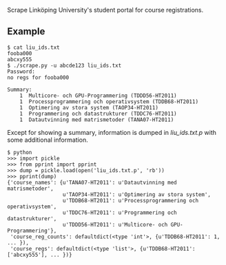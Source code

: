 Scrape Linköping University's student portal for course registrations.

## Example

    $ cat liu_ids.txt
    fooba000
    abcxy555
    $ ./scrape.py -u abcde123 liu_ids.txt
    Password: 
    no regs for fooba000

    Summary:
        1  Multicore- och GPU-Programmering (TDDD56-HT2011)
        1  Processprogrammering och operativsystem (TDDB68-HT2011)
        1  Optimering av stora system (TAOP34-HT2011)
        1  Programmering och datastrukturer (TDDC76-HT2011)
        1  Datautvinning med matrismetoder (TANA07-HT2011)

Except for showing a summary, information is dumped in *liu_ids.txt.p* with some
additional information.
    
    $ python
    >>> import pickle
    >>> from pprint import pprint
    >>> dump = pickle.load(open('liu_ids.txt.p', 'rb'))
    >>> pprint(dump)
    {'course_names': {u'TANA07-HT2011': u'Datautvinning med matrismetoder',
                      u'TAOP34-HT2011': u'Optimering av stora system',
                      u'TDDB68-HT2011': u'Processprogrammering och operativsystem',
                      u'TDDC76-HT2011': u'Programmering och datastrukturer',
                      u'TDDD56-HT2011': u'Multicore- och GPU-Programmering'},
     'course_reg_counts': defaultdict(<type 'int'>, {u'TDDB68-HT2011': 1, ... }),
     'course_regs': defaultdict(<type 'list'>, {u'TDDB68-HT2011': ['abcxy555'], ... })}

